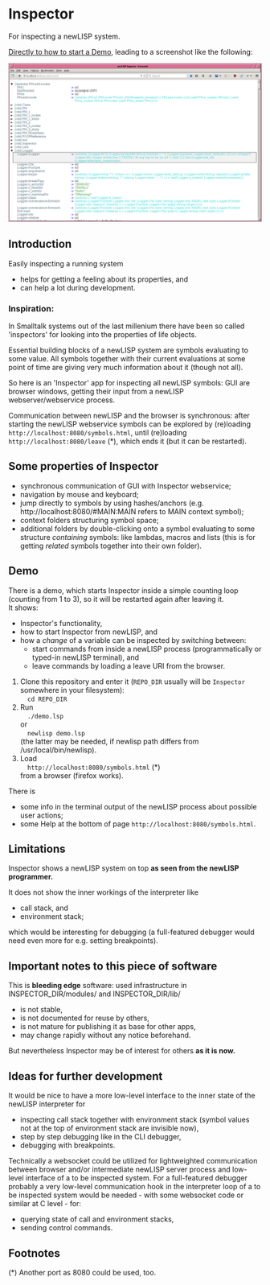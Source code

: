 # Inspector

For inspecting a newLISP system.

[Directly to how to start a Demo](#demo), leading to a screenshot like the following:

![](screenshot.png)

## Introduction

Easily inspecting a running system
- helps for getting a feeling about its properties, and
- can help a lot during development.

### Inspiration:
In Smalltalk systems out of the last millenium there have been so called 'inspectors' for looking into the properties of life objects.

Essential building blocks of a newLISP system are symbols evaluating to some value. All symbols together with their current evaluations at some point of time are giving very much information about it (though not all).

So here is an 'Inspector' app for inspecting all newLISP symbols: GUI are browser windows, getting their input from a newLISP webserver/webservice process.

Communication between newLISP and the browser is synchronous: after starting the newLISP webservice symbols can be explored by (re)loading
  `http://localhost:8080/symbols.html`,
until (re)loading
  `http://localhost:8080/leave` (*),
which ends it (but it can be restarted).


## Some properties of Inspector

- synchronous communication of GUI with Inspector webservice;
- navigation by mouse and keyboard;
- jump directly to symbols by using hashes/anchors (e.g. http://localhost:8080/#MAIN:MAIN refers to MAIN context symbol);
- context folders structuring symbol space;
- additional folders by double-clicking onto a symbol evaluating to some structure *containing* symbols: like lambdas, macros and lists (this is for getting *related* symbols together into their own folder).


## Demo

There is a demo, which starts Inspector inside a simple counting loop (counting from 1 to 3), so it will be restarted again after leaving it.  
It shows:
- Inspector's functionality,
- how to start Inspector from newLISP, and
- how a _change_ of a variable can be inspected by switching between:
  - start commands from inside a newLISP process (programmatically or typed-in newLISP terminal), and
  - leave commands by loading a leave URI from the browser.

1. Clone this repository and enter it (`REPO_DIR` usually will be `Inspector` somewhere in your filesystem):  
     `cd REPO_DIR`
2. Run  
     `./demo.lsp`  
   or  
     `newlisp demo.lsp`  
   (the latter may be needed, if newlisp path differs from /usr/local/bin/newlisp).
3. Load  
     `http://localhost:8080/symbols.html` (*)  
   from a browser (firefox works).

There is
- some info in the terminal output of the newLISP process about possible user actions;
- some Help at the bottom of page `http://localhost:8080/symbols.html`.


## Limitations

Inspector shows a newLISP system on top
  **as seen from the newLISP programmer.**

It does not show the inner workings of the interpreter like
- call stack, and
- environment stack;

which would be interesting for debugging (a full-featured debugger would need even more for e.g. setting breakpoints).


## Important notes to this piece of software

This is **bleeding edge** software: used infrastructure in INSPECTOR_DIR/modules/ and INSPECTOR_DIR/lib/
- is not stable,
- is not documented for reuse by others,
- is not mature for publishing it as base for other apps,
- may change rapidly without any notice beforehand.

But nevertheless Inspector may be of interest for others
  **as it is now.**


## Ideas for further development

It would be nice to have a more low-level interface to the inner state of the newLISP interpreter for
- inspecting call stack together with environment stack (symbol values not at the top of environment stack are invisible now),
- step by step debugging like in the CLI debugger,
- debugging with breakpoints.

Technically a websocket could be utilized for lightweighted communication between browser and/or intermediate newLISP server process and low-level interface of a to be inspected system.
For a full-featured debugger probably a very low-level communication hook in the interpreter loop of a to be inspected system would be needed - with some websocket code or similar at C level - for:
- querying state of call and environment stacks,
- sending control commands.


## Footnotes

(*) Another port as 8080 could be used, too.
